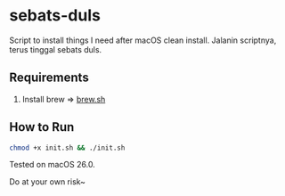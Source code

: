 # sebats-duls
Script to install things I need after macOS clean install. Jalanin scriptnya,
terus tinggal sebats duls.

## Requirements
1. Install brew => [brew.sh](https://brew.sh)

## How to Run
```sh
chmod +x init.sh && ./init.sh
```

Tested on macOS 26.0.

Do at your own risk~

